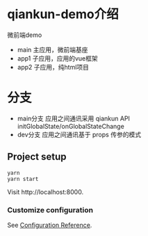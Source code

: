 # qiankun-demo介绍
微前端demo
- main 主应用，微前端基座
- app1 子应用，应用的vue框架
- app2 子应用，纯html项目

# 分支
- main分支 应用之间通讯采用 qiankun API initGlobalState/onGlobalStateChange
- dev分支 应用之间通讯基于 props 传参的模式
## Project setup
```
yarn
yarn start
```
Visit http://localhost:8000.

### Customize configuration
See [Configuration Reference](https://qiankun.umijs.org/).

